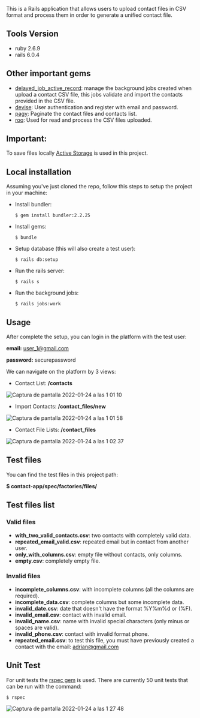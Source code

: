 This is a Rails application that allows users to upload contact files in CSV format and process them in order to generate a unified contact file.

## Tools Version
- ruby 2.6.9
- rails 6.0.4

## Other important gems

- [delayed_job_active_record](https://github.com/collectiveidea/delayed_job_active_record): manage the background jobs created when upload a contact CSV file, this jobs validate and import the contacts provided in the CSV file.
- [devise](https://github.com/heartcombo/devise): User authentication and register with email and password.
- [pagy](https://github.com/ddnexus/pagy): Paginate the contact files and contacts list.
- [roo](https://github.com/roo-rb/roo): Used for read and process the CSV files uploaded.

## Important:
To save files locally [Active Storage](https://edgeguides.rubyonrails.org/active_storage_overview.html) is used in this project.

## Local installation

Assuming you've just cloned the repo, follow this steps to setup the project in your machine:

- Install bundler:
    ```shell
    $ gem install bundler:2.2.25
    ```
    
- Install gems:
    ```shell
    $ bundle
    ```
    
- Setup database (this will also create a test user):
    ```shell
    $ rails db:setup
    ```
    
- Run the rails server:
    ```shell
    $ rails s
    ```
    
- Run the background jobs:
    ```shell
    $ rails jobs:work
    ```


## Usage

After complete the setup, you can login in the platform with the test user:

**email:** user_1@gmail.com

**password:** securepassword

We can navigate on the platform by 3 views:

- Contact List: **/contacts**

![Captura de pantalla 2022-01-24 a las 1 01 10](https://user-images.githubusercontent.com/35356671/150730044-59bbd140-0f5f-4117-9f54-2bcf4bf37030.png)

- Import Contacts: **/contact_files/new**


![Captura de pantalla 2022-01-24 a las 1 01 58](https://user-images.githubusercontent.com/35356671/150730120-ccf265e3-b4ee-479d-92d1-ea2b6a18f91e.png)

- Contact File Lists: **/contact_files**


![Captura de pantalla 2022-01-24 a las 1 02 37](https://user-images.githubusercontent.com/35356671/150730177-f967e95b-c1fa-42dc-8a45-c23dd1b63b59.png)

## Test files

You can find the test files in this project path:

   **$ contact-app/spec/factories/files/**
  
## Test files list
### Valid files

- **with_two_valid_contacts.csv**: two contacts with completely valid data.
- **repeated_email_valid.csv**: repeated email but in contact from another user.
- **only_with_columns.csv**: empty file without contacts, only columns.
- **empty.csv**: completely empty file.

### Invalid files

- **incomplete_columns.csv**: with incomplete columns (all the columns are required).
- **incomplete_data.csv**: complete columns but some incomplete data.
- **invalid_date.csv**: date that doesn't have the format %Y%m%d or (%F).
- **invalid_email.csv**: contact with invalid email.
- **invalid_name.csv**: name with invalid special characters (only minus or spaces are valid).
- **invalid_phone.csv**: contact with invalid format phone.
- **repeated_email.csv**: to test this file, you must have previously created a contact with the email: adrian@gmail.com

## Unit Test

For unit tests the [rspec gem](https://github.com/rspec/rspec-rails) is used. There are currently 50 unit tests that can be run with the command:
```shell
$ rspec
```
    
![Captura de pantalla 2022-01-24 a las 1 27 48](https://user-images.githubusercontent.com/35356671/150732810-f0ec63c8-9c46-45c4-827d-29a1ce150600.png)
